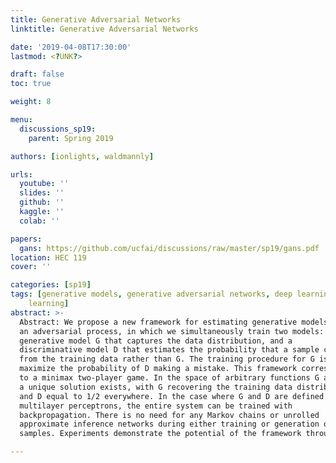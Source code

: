 ```yaml
---
title: Generative Adversarial Networks
linktitle: Generative Adversarial Networks

date: '2019-04-08T17:30:00'
lastmod: <?UNK?>

draft: false
toc: true

weight: 8

menu:
  discussions_sp19:
    parent: Spring 2019

authors: [ionlights, waldmannly]

urls:
  youtube: ''
  slides: ''
  github: ''
  kaggle: ''
  colab: ''

papers:
  gans: https://github.com/ucfai/discussions/raw/master/sp19/gans.pdf
location: HEC 119
cover: ''

categories: [sp19]
tags: [generative models, generative adversarial networks, deep learning, adversarial
    learning]
abstract: >-
  Abstract: We propose a new framework for estimating generative models via
  an adversarial process, in which we simultaneously train two models: a
  generative model G that captures the data distribution, and a
  discriminative model D that estimates the probability that a sample came
  from the training data rather than G. The training procedure for G is to
  maximize the probability of D making a mistake. This framework corresponds
  to a minimax two-player game. In the space of arbitrary functions G and D,
  a unique solution exists, with G recovering the training data distribution
  and D equal to 1/2 everywhere. In the case where G and D are defined by
  multilayer perceptrons, the entire system can be trained with
  backpropagation. There is no need for any Markov chains or unrolled
  approximate inference networks during either training or generation of
  samples. Experiments demonstrate the potential of the framework through

---
```


<!-- TODO Add Meeting Notes/Contents here -->
<!-- NOTE Refer the Documentation if you're unsure how to format/add to this. -->
